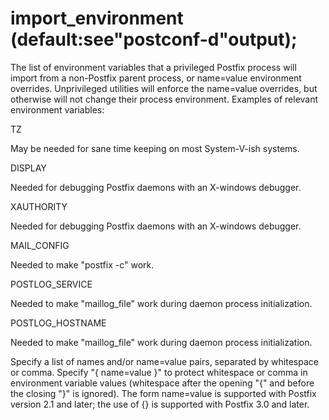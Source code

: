 # import_environment (default:see"postconf-d"output); 

 The list of environment variables that a privileged Postfix
process will import from a non-Postfix parent process, or name=value
environment overrides.  Unprivileged utilities will enforce the
name=value overrides, but otherwise will not change their process
environment.  Examples of relevant environment variables: 



TZ

May be needed for sane time keeping on most System-V-ish systems.


DISPLAY

Needed for debugging Postfix daemons with an X-windows debugger. 

XAUTHORITY

Needed for debugging Postfix daemons with an X-windows debugger. 

MAIL_CONFIG

Needed to make "postfix -c" work. 

POSTLOG_SERVICE

Needed to make "maillog_file" work during daemon
process initialization. 

POSTLOG_HOSTNAME

Needed to make "maillog_file" work during daemon
process initialization. 



 Specify a list of names and/or name=value pairs, separated by
whitespace or comma. Specify "{ name=value }" to protect whitespace
or comma in environment variable values (whitespace after the opening "{" and
before the closing "}"
is ignored). The form name=value is supported with Postfix version
2.1 and later; the use of {} is supported with Postfix 3.0 and
later.  


